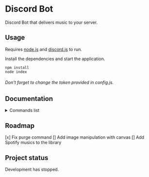 # **Discord Bot**

Discord Bot that delivers music to your server.

## Usage

Requires [node.js](https://nodejs.org) and [discord.js](https://discord.js.org) to run.

Install the dependencies and start the application.

```
npm install
node index
```

###### Don't forget to change the token provided in config.js.

## Documentation

<details>
  <summary>Commands list</summary>
  <p>

|Command         |Alias                          |Description                  |
|----------------|-------------------------------|-----------------------------|
|`/avatar`       |`/icon`                        |Display server member avatar |
|`/help`         |`/h`                           |Display commands help        |
|`/pause`        |                               |Pause the current song       |
|`/play`         |`/p`                           |Play the song passed in argument |
|`/poll`         |                               |Display server member avatar |
|`/purge`        |                               |Purge latest messages        |
|`/queue`        |`/q`                           |Display server current queue |
|`/radio`        |                               |Play the radio passed in argument |
|`/remove`       |`/r`                           |Remove a song from the queue |
|`/resume`       |                               |Resume the current song      |
|`/skip`         |                               |Skip the current song        |
|`/stop`         |`/s`                           |Stop the current song and disconnect |
|`/uptime`       |                               |Display bot uptime           |
|`/volume`       |`/v`, `/vol`                   |Change volume from 0 to 200  |

  </p>
</details>

## Roadmap

[x] Fix purge command
[] Add image manipulation with canvas
[] Add Spotify musics to the library

## Project status

Development has stopped.

